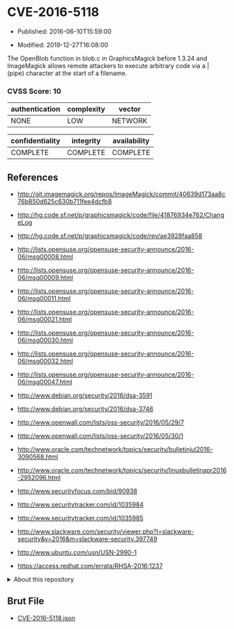 # CVE-2016-5118

- Published: 2016-06-10T15:59:00

- Modified: 2019-12-27T16:08:00

The OpenBlob function in blob.c in GraphicsMagick before 1.3.24 and ImageMagick allows remote attackers to execute arbitrary code via a | (pipe) character at the start of a filename.

### CVSS Score: **10**

| authentication | complexity | vector |
| --- | --- | --- |
| NONE | LOW | NETWORK |

| confidentiality | integrity | availability |
| --- | --- | --- |
| COMPLETE | COMPLETE | COMPLETE |

## References

* http://git.imagemagick.org/repos/ImageMagick/commit/40639d173aa8c76b850d625c630b711fee4dcfb8

* http://hg.code.sf.net/p/graphicsmagick/code/file/41876934e762/ChangeLog

* http://hg.code.sf.net/p/graphicsmagick/code/rev/ae3928faa858

* http://lists.opensuse.org/opensuse-security-announce/2016-06/msg00008.html

* http://lists.opensuse.org/opensuse-security-announce/2016-06/msg00009.html

* http://lists.opensuse.org/opensuse-security-announce/2016-06/msg00011.html

* http://lists.opensuse.org/opensuse-security-announce/2016-06/msg00021.html

* http://lists.opensuse.org/opensuse-security-announce/2016-06/msg00030.html

* http://lists.opensuse.org/opensuse-security-announce/2016-06/msg00032.html

* http://lists.opensuse.org/opensuse-security-announce/2016-06/msg00047.html

* http://www.debian.org/security/2016/dsa-3591

* http://www.debian.org/security/2016/dsa-3746

* http://www.openwall.com/lists/oss-security/2016/05/29/7

* http://www.openwall.com/lists/oss-security/2016/05/30/1

* http://www.oracle.com/technetwork/topics/security/bulletinjul2016-3090568.html

* http://www.oracle.com/technetwork/topics/security/linuxbulletinapr2016-2952096.html

* http://www.securityfocus.com/bid/90938

* http://www.securitytracker.com/id/1035984

* http://www.securitytracker.com/id/1035985

* http://www.slackware.com/security/viewer.php?l=slackware-security&y=2016&m=slackware-security.397749

* http://www.ubuntu.com/usn/USN-2990-1

* https://access.redhat.com/errata/RHSA-2016:1237

<details>
<summary>About this repository</summary> 

  This repository is part of the project [Live Hack CVE](https://github.com/Live-Hack-CVE). Main website can be found [www.live-hack.org](https://www.live-hack.org) 
  
  Made by [Sn0wAlice](https://github.com/Sn0wAlice) for the people that care about security and need to have a feed of the latest CVEs. Hope you enjoy it, don't forget to star the repo and follow me on [Twitter](https://twitter.com/Sn0wAlice) and [Github](https://github.com/Sn0wAlice). And that is my [personnal website](https://www.alice-snow.me/)

  - [Home Page](https://github.com/Live-Hack-CVE)
  - [Framework](https://github.com/Live-Hack-CVE/cve-framework)
  - [CVE database](https://github.com/Live-Hack-CVE/full_database)
  - [Changelog](https://github.com/Live-Hack-CVE/Changelog)
</details>

## Brut File

* [CVE-2016-5118.json](https://raw.githubusercontent.com/Live-Hack-CVE/full_database/main/cves/2016/CVE-2016-5118.json)

